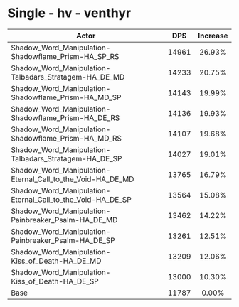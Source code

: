 # Single - hv - venthyr
| Actor | DPS | Increase |
|---|:---:|:---:|
|Shadow_Word_Manipulation-Shadowflame_Prism-HA_SP_RS|14961|26.93%|
|Shadow_Word_Manipulation-Talbadars_Stratagem-HA_DE_MD|14233|20.75%|
|Shadow_Word_Manipulation-Shadowflame_Prism-HA_MD_SP|14143|19.99%|
|Shadow_Word_Manipulation-Shadowflame_Prism-HA_DE_RS|14136|19.93%|
|Shadow_Word_Manipulation-Shadowflame_Prism-HA_MD_RS|14107|19.68%|
|Shadow_Word_Manipulation-Talbadars_Stratagem-HA_DE_SP|14027|19.01%|
|Shadow_Word_Manipulation-Eternal_Call_to_the_Void-HA_DE_MD|13765|16.79%|
|Shadow_Word_Manipulation-Eternal_Call_to_the_Void-HA_DE_SP|13564|15.08%|
|Shadow_Word_Manipulation-Painbreaker_Psalm-HA_DE_MD|13462|14.22%|
|Shadow_Word_Manipulation-Painbreaker_Psalm-HA_DE_SP|13261|12.51%|
|Shadow_Word_Manipulation-Kiss_of_Death-HA_DE_MD|13209|12.06%|
|Shadow_Word_Manipulation-Kiss_of_Death-HA_DE_SP|13000|10.30%|
|Base|11787|0.00%|
